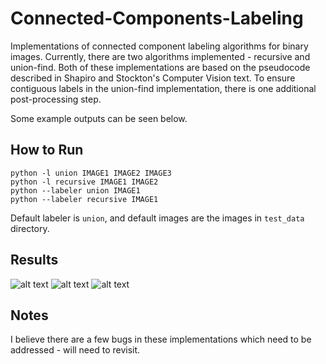# Connected-Components-Labeling
Implementations of connected component labeling algorithms for binary images. Currently, there are two algorithms implemented - 
recursive and union-find. Both of these implementations are based on the pseudocode described in Shapiro and Stockton's Computer Vision
 text. To ensure contiguous labels in the union-find implementation, there is one additional post-processing step.
 
 Some example outputs can be seen below.
 
 ## How to Run
 
 ```
python -l union IMAGE1 IMAGE2 IMAGE3
python -l recursive IMAGE1 IMAGE2
python --labeler union IMAGE1
python --labeler recursive IMAGE1
```
 
 Default labeler is `union`, and default images are the images in `test_data` directory.

## Results ##
![alt text](https://github.com/danielenricocahall/Connected-Components-Labeling/blob/master/Figures/conn_comp_ex_1.png)
![alt text](https://github.com/danielenricocahall/Connected-Components-Labeling/blob/master/Figures/conn_comp_ex2.png)
![alt text](https://github.com/danielenricocahall/Connected-Components-Labeling/blob/master/Figures/conn_comp_ex_3.png)

## Notes
I believe there are a few bugs in these implementations which need to be addressed - will need to revisit.
